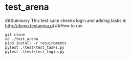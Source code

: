 # test_arena
##Summary
This test suite checks login and adding tasks in http://demo.testarena.pl
##How to run
```
git clone
cd ./test_arena
pip3 install -r requirements
pytest .\test\test_tasks.py
pytest .\test\test_login.py
```

